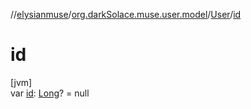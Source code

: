 //[elysianmuse](../../../index.md)/[org.darkSolace.muse.user.model](../index.md)/[User](index.md)/[id](id.md)

# id

[jvm]\
var [id](id.md): [Long](https://kotlinlang.org/api/latest/jvm/stdlib/kotlin/-long/index.html)? = null
